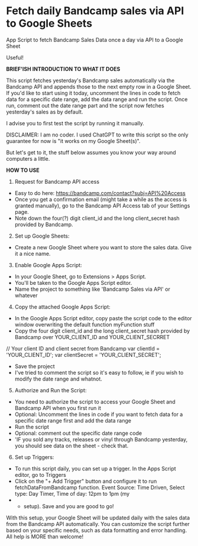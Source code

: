 # Fetch daily Bandcamp sales via API to Google Sheets
App Script to fetch Bandcamp Sales Data once a day via API to a Google Sheet

Useful!

**BRIEF'ISH INTRODUCTION TO WHAT IT DOES**

This script fetches yesterday's Bandcamp sales automatically via the Bandcamp API and appends those to the next empty row in a Google Sheet. 
If you'd like to start using it today, uncomment the lines in code to fetch data for a specific date range, add the data range and run the script. Once run, comment out the date range part and the script now fetches yesterday's sales as by default.

I advise you to first test the script by running it manually. 

DISCLAIMER: I am no coder. I used ChatGPT to write this script so the only guarantee for now is "it works on my Google Sheet(s)".

But let's get to it, the stuff below assumes you know your way around computers a little.

**HOW TO USE** 

1. Request for Bandcamp API access
* Easy to do here: https://bandcamp.com/contact?subj=API%20Access
* Once you get a confirmation email (might take a while as the access is granted manually), go to the Bandcamp API Access tab of your Settings page.
* Note down the four(?) digit client_id and the long client_secret hash provided by Bandcamp.
2. Set up Google Sheets:
* Create a new Google Sheet where you want to store the sales data. Give it a nice name.
3. Enable Google Apps Script:
* In your Google Sheet, go to Extensions > Apps Script.
* You'll be taken to the Google Apps Script editor.
* Name the project to something like 'Bandcamp Sales via API' or whatever
4. Copy the attached Google Apps Script:
* In the Google Apps Script editor, copy paste the script code to the editor window overwriting the default function myFunction stuff
* Copy the four digit client_id and the long client_secret hash provided by Bandcamp over YOUR_CLIENT_ID and YOUR_CLIENT_SECRRET

 // Your client ID and client secret from Bandcamp
var clientId = 'YOUR_CLIENT_ID';
var clientSecret = 'YOUR_CLIENT_SECRET';

* Save the project
* I've tried to comment the script so it's easy to follow, ie if you wish to modify the date range and whatnot.
5. Authorize and Run the Script:
* You need to authorize the script to access your Google Sheet and Bandcamp API when you first run it
* Optional: Uncomment the lines in code if you want to fetch data for a specific date range first and add the data range
* Run the script
* Optional: comment out the specific date range code
* 'IF you sold any tracks, releases or vinyl through Bandcamp yesterday, you should see data on the sheet - check that.
6. Set up Triggers:
* To run this script daily, you can set up a trigger. In the Apps Script editor, go to Triggers
* Click on the "+ Add Trigger" button and configure it to run fetchDataFromBandcamp function. Event Source: Time Driven, Select type: Day Timer, Time of day: 12pm to 1pm (my
* * setup). Save and you are good to go!

With this setup, your Google Sheet will be updated daily with the sales data from the Bandcamp API automatically. You can customize the script further based on your specific needs, such as data formatting and error handling. All help is MORE than welcome!
